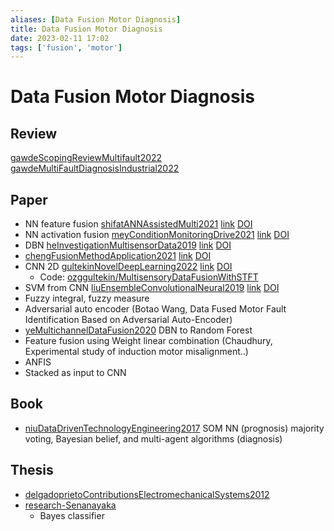 ```yaml
---
aliases: [Data Fusion Motor Diagnosis]
title: Data Fusion Motor Diagnosis
date: 2023-02-11 17:02
tags: ['fusion', 'motor']
---
```


# Data Fusion Motor Diagnosis

## Review

[gawdeScopingReviewMultifault2022](../zotero/gawdeScopingReviewMultifault2022.md)  
[gawdeMultiFaultDiagnosisIndustrial2022](../zotero/gawdeMultiFaultDiagnosisIndustrial2022.md)

## Paper

- NN feature fusion [shifatANNAssistedMulti2021](zotero://select/library/items/MZ3X944B) [link]() [DOI](https://doi.org/10/gqk2h8)
- NN activation fusion [meyConditionMonitoringDrive2021](zotero://select/library/items/VEKKQ2CP) [link]() [DOI](https://doi.org/10.3390/pr9071108)
- DBN [heInvestigationMultisensorData2019](zotero://select/library/items/8X8AY6ZJ) [link](https://doi.org/10.1177/0954406219834048) [DOI](https://doi.org/10.1177/0954406219834048)
- [chengFusionMethodApplication2021](zotero://select/library/items/ADC68UBM) [link](https://www.mdpi.com/2076-3417/11/10/4318) [DOI](https://doi.org/10.3390/app11104318)
- CNN 2D [gultekinNovelDeepLearning2022](zotero://select/library/items/39GCFYTP) [link](https://doi.org/10.1007/s00521-021-06668-2) [DOI](https://doi.org/10.1007/s00521-021-06668-2)
  - Code: [ozggultekin/MultisensoryDataFusionWithSTFT](https://github.com/ozggultekin/MultisensoryDataFusionWithSTFT)
- SVM from CNN [liuEnsembleConvolutionalNeural2019](zotero://select/library/items/G5GYHAZR) [link](https://www.mdpi.com/1424-8220/19/23/5300) [DOI](https://doi.org/10.3390/s19235300)
- Fuzzy integral, fuzzy measure
- Adversarial auto encoder (Botao Wang, Data Fused Motor Fault Identification Based on Adversarial Auto-Encoder)
- [yeMultichannelDataFusion2020](../zotero/yeMultichannelDataFusion2020.md) DBN to Random Forest
- Feature fusion using Weight linear combination (Chaudhury, Experimental study of induction motor misalignment..)
- ANFIS
- Stacked as input to CNN

## Book

- [niuDataDrivenTechnologyEngineering2017](../zotero/niuDataDrivenTechnologyEngineering2017.md) SOM NN (prognosis) majority voting, Bayesian belief, and multi-agent algorithms (diagnosis)

## Thesis

- [delgadoprietoContributionsElectromechanicalSystems2012](../zotero/delgadoprietoContributionsElectromechanicalSystems2012.md)
- [research-Senanayaka](../paper-book-review/research-Senanayaka.md)
  - Bayes classifier
